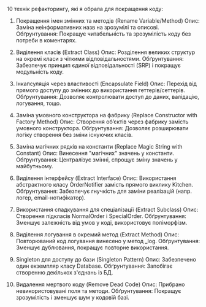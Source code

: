 10 технік рефакторингу, які я обрала для покращення коду:  

1. Покращення імен змінних та методів (Rename Variable/Method)
   Опис: Заміна неінформативних назв на зрозумілі та описові.
   Обґрунтування: Покращує читабельність та зрозумілість коду без потреби в коментарях.

2. Виділення класів (Extract Class)
Опис: Розділення великих структур на окремі класи з чіткими відповідальностями.
Обґрунтування: Забезпечує принцип єдиної відповідальності (SRP) і покращує модульність коду.

3. Інкапсуляція через властивості (Encapsulate Field)
Опис: Перехід від прямого доступу до змінних до використання геттерів/сеттерів.
Обґрунтування: Дозволяє контролювати доступ до даних, валідацію, логування, тощо.

4. Заміна умовного конструктора на фабрику (Replace Constructor with Factory Method)
Опис: Створення об’єктів через фабрику замість умовного конструктора.
Обґрунтування: Дозволяє розширювати логіку створення без зміни існуючих класів.

5. Заміна магічних рядків на константи (Replace Magic String with Constant)
Опис: Винесення "магічних" значень у константи.
Обґрунтування: Централізує змінні, спрощує зміну значень у майбутньому.

6. Виділення інтерфейсу (Extract Interface)
Опис: Використання абстрактного класу OrderNotifier замість прямого виклику Kitchen.
Обґрунтування: Забезпечує гнучкість для заміни реалізацій (напр. логер, email-нотифікатор).

7. Використання спадкування для спеціалізації (Extract Subclass)
Опис: Створення підкласів NormalOrder і SpecialOrder.
Обґрунтування: Зменшує залежність від умов у коді, використовує поліморфізм.

8. Виділення логування в окремий метод (Extract Method)
Опис: Повторюваний код логування винесено у метод _log.
Обґрунтування: Зменшує дублювання, покращує повторне використання.

9. Singleton для доступу до бази (Singleton Pattern)
Опис: Забезпечено один екземпляр класу Database.
Обґрунтування: Запобігає створенню декількох з'єднань із БД.

10. Видалення мертвого коду (Remove Dead Code)
Опис: Прибрано невикористовувані поля та методи.
Обґрунтування: Покращує зрозумілість і зменшує шум у кодовій базі.
